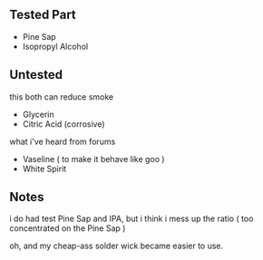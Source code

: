 ## Tested Part

- Pine Sap
- Isopropyl Alcohol

## Untested

this both can reduce smoke
- Glycerin 
- Citric Acid (corrosive)

what i've heard from forums

- Vaseline ( to make it behave like goo )
- White Spirit


## Notes

i do had test Pine Sap and IPA, but i think i mess up the ratio ( too concentrated on the Pine Sap )

oh, and my cheap-ass solder wick became easier to use.
